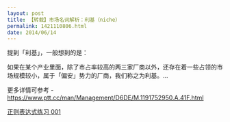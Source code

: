 ```yaml
---
layout: post
title: 【转载】市场名词解析：利基（niche）
permalink: 1421110806.html
date: 2014/06/14
---
```


提到「利基」，一般想到的是：

如果在某个产业里面，除了市占率较高的两三家厂商以外，还存在着一些占领的市场规模较小，属于「偏安」势力的厂商，我们称之为利基。...

更多详情可参考 - https://www.ptt.cc/man/Management/D6DE/M.1191752950.A.41F.html

[正则表达式练习 001](1422947061.html)